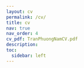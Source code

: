 ```yaml
---
layout: cv
permalink: /cv/
title: cv
nav: true
nav_order: 4
cv_pdf: TranPhuongNamCV.pdf
description: 
toc:
  sidebar: left
---
```

